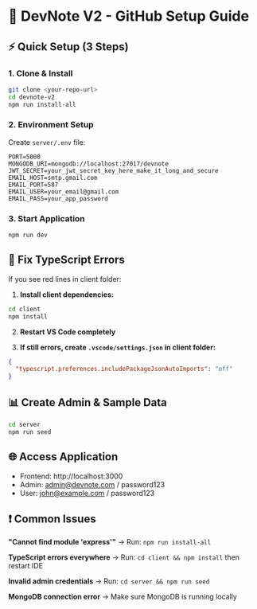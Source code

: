 # 🚀 DevNote V2 - GitHub Setup Guide

## ⚡ Quick Setup (3 Steps)

### 1. Clone & Install
```bash
git clone <your-repo-url>
cd devnote-v2
npm run install-all
```

### 2. Environment Setup
Create `server/.env` file:
```env
PORT=5000
MONGODB_URI=mongodb://localhost:27017/devnote
JWT_SECRET=your_jwt_secret_key_here_make_it_long_and_secure
EMAIL_HOST=smtp.gmail.com
EMAIL_PORT=587
EMAIL_USER=your_email@gmail.com
EMAIL_PASS=your_app_password
```

### 3. Start Application
```bash
npm run dev
```

## 🔧 Fix TypeScript Errors

If you see red lines in client folder:

1. **Install client dependencies:**
```bash
cd client
npm install
```

2. **Restart VS Code completely**

3. **If still errors, create `.vscode/settings.json` in client folder:**
```json
{
  "typescript.preferences.includePackageJsonAutoImports": "off"
}
```

## 📊 Create Admin & Sample Data
```bash
cd server
npm run seed
```

## 🌐 Access Application
- Frontend: http://localhost:3000
- Admin: admin@devnote.com / password123
- User: john@example.com / password123

## ❗ Common Issues

**"Cannot find module 'express'"**
→ Run: `npm run install-all`

**TypeScript errors everywhere**
→ Run: `cd client && npm install` then restart IDE

**Invalid admin credentials**
→ Run: `cd server && npm run seed`

**MongoDB connection error**
→ Make sure MongoDB is running locally
